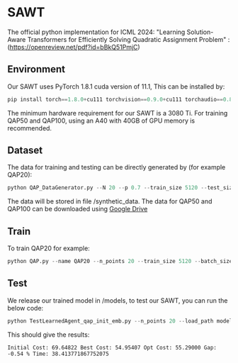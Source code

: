 # SAWT
The official python implementation for ICML 2024: "Learning Solution-Aware Transformers for Efficiently Solving Quadratic Assignment Problem" :(https://openreview.net/pdf?id=bBkQ51PmjC)

## Environment

Our SAWT uses PyTorch 1.8.1 cuda version of 11.1, This can be installed by:

```python
pip install torch==1.8.0+cu111 torchvision==0.9.0+cu111 torchaudio==0.8.0 -f https://download.pytorch.org/whl/torch_stable.html
```

The minimum hardware requirement for our SAWT is a 3080 Ti. For training QAP50 and QAP100, using an A40 with 40GB of GPU memory is recommended.

## Dataset
The data for training and testing can be directly generated by (for example QAP20):

```python
python QAP_DataGenerator.py --N 20 --p 0.7 --train_size 5120 --test_size 256
```

The data will be stored in file /synthetic_data. The data for QAP50 and QAP100 can be downloaded using [Google Drive](https://drive.google.com/drive/folders/1mvhWWvhyBCsZLUTLWz7dacclAxnOa05P?usp=drive_link)

## Train
To train QAP20 for example:

```python
python QAP.py --name QAP20 --n_points 20 --train_size 5120 --batch_size 512 --test_size 256 --train_data ./synthetic_data/erdos20_0.7_F_train.npy ./synthetic_data/erdos20_0.7_positions_train.npy --test_data ./synthetic_data/erdos20_0.7_F_test.npy ./synthetic_data/erdos20_0.7_positions_test.npy --sat_layers 2
```

## Test
We release our trained model in /models, to test our SAWT, you can run the below code:

```python
python TestLearnedAgent_qap_init_emb.py --n_points 20 --load_path models/pg-QAP20.pt
```
This should give the results:
```
Initial Cost: 69.64822 Best Cost: 54.95407 Opt Cost: 55.29000 Gap: -0.54 % Time: 38.413771867752075
```
